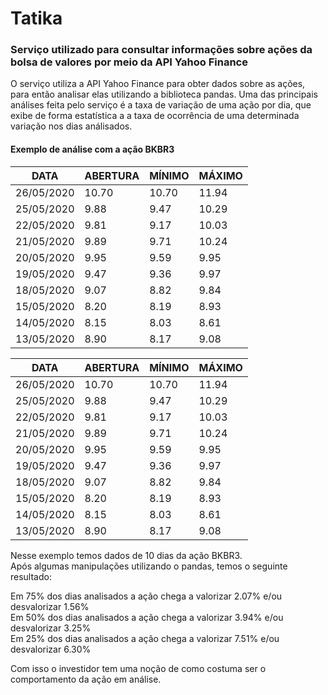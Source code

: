 # Tatika
### Serviço utilizado para consultar informações sobre ações da bolsa de valores por meio da API Yahoo Finance

O serviço utiliza a API Yahoo Finance para obter dados sobre as ações, para então analisar elas utilizando a biblioteca pandas.
Uma das principais análises feita pelo serviço é a taxa de variação de uma ação por dia, que exibe de forma estatística a a taxa de ocorrência de uma determinada variação nos dias análisados.

#### Exemplo de análise com a ação BKBR3

DATA          | ABERTURA | MÍNIMO | MÁXIMO 
------------  | -------- | --------- | ----- 
26/05/2020	  | 10.70	| 10.70 | 11.94
25/05/2020	  | 9.88	| 9.47	| 10.29
22/05/2020	  | 9.81  | 9.17  | 10.03	 
21/05/2020	  | 9.89	| 9.71  | 10.24 
20/05/2020	  | 9.95	| 9.59  | 9.95 
19/05/2020	  | 9.47	| 9.36  | 9.97
18/05/2020	  | 9.07	| 8.82  | 9.84	
15/05/2020	  | 8.20	| 8.19  | 8.93
14/05/2020	  | 8.15	| 8.03	| 8.61
13/05/2020	  | 8.90	| 8.17	| 9.08	


DATA          | ABERTURA | MÍNIMO | MÁXIMO 
------------  | -------- | --------- | ----- 
26/05/2020	  | 10.70	| 10.70 | 11.94
25/05/2020	  | 9.88	| 9.47	| 10.29
22/05/2020	  | 9.81  | 9.17  | 10.03	 
21/05/2020	  | 9.89	| 9.71  | 10.24 
20/05/2020	  | 9.95	| 9.59  | 9.95 
19/05/2020	  | 9.47	| 9.36  | 9.97
18/05/2020	  | 9.07	| 8.82  | 9.84	
15/05/2020	  | 8.20	| 8.19  | 8.93
14/05/2020	  | 8.15	| 8.03	| 8.61
13/05/2020	  | 8.90	| 8.17	| 9.08	

Nesse exemplo temos dados de 10 dias da ação BKBR3. <br>
Após algumas manipulações utilizando o pandas, temos o seguinte resultado:

Em 75% dos dias analisados a ação chega a valorizar 2.07% e/ou desvalorizar 1.56% <br>
Em 50% dos dias analisados a ação chega a valorizar 3.94% e/ou desvalorizar 3.25% <br>
Em 25% dos dias analisados a ação chega a valorizar 7.51% e/ou desvalorizar 6.30% <br>

Com isso o investidor tem uma noção de como costuma ser o comportamento da ação em análise.



